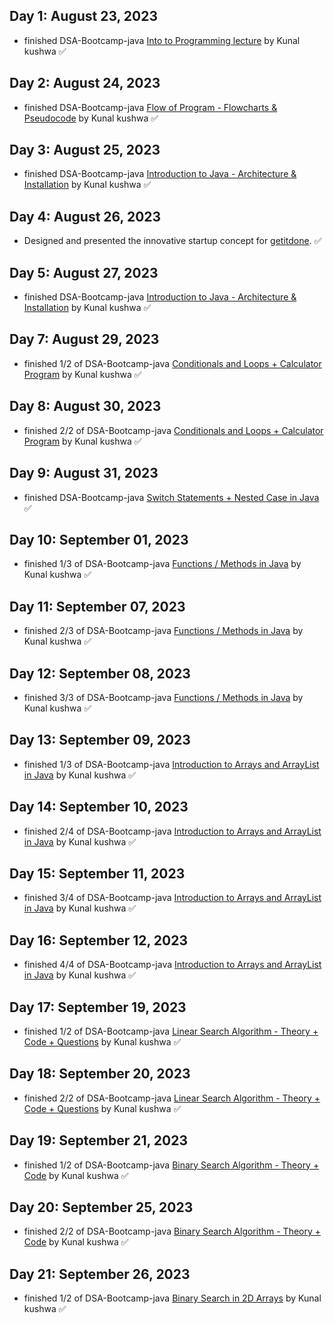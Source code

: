 ## Day 1: August 23, 2023

- finished DSA-Bootcamp-java [Into to Programming lecture](https://youtu.be/wn49bJOYAZM) by Kunal kushwa ✅

## Day 2: August 24, 2023

- finished
  DSA-Bootcamp-java [Flow of Program - Flowcharts & Pseudocode](https://youtu.be/lhELGQAV4gg?si=w1gxNtU1EEikHI56) by
  Kunal kushwa ✅

## Day 3: August 25, 2023

- finished
  DSA-Bootcamp-java [Introduction to Java - Architecture & Installation](https://youtu.be/4EP8YzcN0hQ?si=mE3tVVtxzba0rQBv)
  by Kunal kushwa ✅

## Day 4: August 26, 2023

- Designed and presented the innovative startup concept
  for [getitdone](https://drive.google.com/drive/folders/19qToDmb5lqWCwqmKiuBASzYs39oY66ml?usp=sharing). ✅

## Day 5: August 27, 2023

- finished
  DSA-Bootcamp-java [Introduction to Java - Architecture & Installation](https://youtu.be/TAtrPoaJ7gc?si=zVDLwg-9YP4xrWx0)
  by Kunal kushwa ✅

## Day 7: August 29, 2023

- finished 1/2 of
  DSA-Bootcamp-java [Conditionals and Loops + Calculator Program](https://youtu.be/ldYLYRNaucM?si=5tGaDLYTcIZLtVfy) by
  Kunal kushwa ✅

## Day 8: August 30, 2023

- finished 2/2 of
  DSA-Bootcamp-java [Conditionals and Loops + Calculator Program](https://youtu.be/ldYLYRNaucM?si=5tGaDLYTcIZLtVfy) by
  Kunal kushwa ✅

## Day 9: August 31, 2023

- finished DSA-Bootcamp-java [Switch Statements + Nested Case in Java](https://youtu.be/mA23x39DjbI?si=6gvYtN1QUNRNC2Th)
  ✅

## Day 10: September 01, 2023

- finished 1/3 of DSA-Bootcamp-java [Functions / Methods in Java](https://youtu.be/vvanI8NRlSI?si=Rw3hLHJsOK7iGx6B) by
  Kunal kushwa ✅

## Day 11: September 07, 2023

- finished 2/3 of DSA-Bootcamp-java [Functions / Methods in Java](https://youtu.be/vvanI8NRlSI?si=Rw3hLHJsOK7iGx6B) by
  Kunal kushwa ✅

## Day 12: September 08, 2023

- finished 3/3 of DSA-Bootcamp-java [Functions / Methods in Java](https://youtu.be/vvanI8NRlSI?si=Rw3hLHJsOK7iGx6B) by
  Kunal kushwa ✅

## Day 13: September 09, 2023

- finished 1/3 of
  DSA-Bootcamp-java [Introduction to Arrays and ArrayList in Java](https://youtu.be/n60Dn0UsbEk?si=urbDe8OT12fmFNSl) by
  Kunal kushwa ✅

## Day 14: September 10, 2023

- finished 2/4 of
  DSA-Bootcamp-java [Introduction to Arrays and ArrayList in Java](https://youtu.be/n60Dn0UsbEk?si=urbDe8OT12fmFNSl) by
  Kunal kushwa ✅

## Day 15: September 11, 2023

- finished 3/4 of
  DSA-Bootcamp-java [Introduction to Arrays and ArrayList in Java](https://youtu.be/n60Dn0UsbEk?si=urbDe8OT12fmFNSl) by
  Kunal kushwa ✅

## Day 16: September 12, 2023

- finished 4/4 of
  DSA-Bootcamp-java [Introduction to Arrays and ArrayList in Java](https://youtu.be/n60Dn0UsbEk?si=urbDe8OT12fmFNSl) by
  Kunal kushwa ✅

## Day 17: September 19, 2023

- finished 1/2 of
  DSA-Bootcamp-java [Linear Search Algorithm - Theory + Code + Questions](https://youtu.be/_HRA37X8N_Q?si=LYRWWA_6Vevyos2X)
  by Kunal kushwa ✅

## Day 18: September 20, 2023

- finished 2/2 of
  DSA-Bootcamp-java [Linear Search Algorithm - Theory + Code + Questions](https://youtu.be/_HRA37X8N_Q?si=LYRWWA_6Vevyos2X)
  by Kunal kushwa ✅

## Day 19: September 21, 2023

- finished 1/2 of
  DSA-Bootcamp-java [Binary Search Algorithm - Theory + Code](https://youtu.be/f6UU7V3szVw?si=JoJjzg62GD5KTvnR) by Kunal
  kushwa ✅

## Day 20: September 25, 2023

- finished 2/2 of
  DSA-Bootcamp-java [Binary Search Algorithm - Theory + Code](https://youtu.be/f6UU7V3szVw?si=JoJjzg62GD5KTvnR) by Kunal
  kushwa ✅

## Day 21: September 26, 2023

- finished 1/2 of DSA-Bootcamp-java [Binary Search in 2D Arrays](https://youtu.be/enI_KyGLYPo?si=KYyIDjAxYGyaAHbw) by
  Kunal kushwa ✅